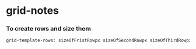 # grid-notes
### To create rows and size them
```bash
grid-template-rows: sizeOfFristRowpx sizeOfSecondRowpx sizeOfThirdRowpx ...
```

